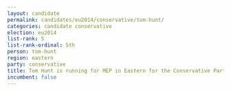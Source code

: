 ```yaml
---
layout: candidate
permalink: candidates/eu2014/conservative/tom-hunt/
categories: candidate conservative
election: eu2014
list-rank: 5
list-rank-ordinal: 5th
person: tom-hunt
region: eastern
party: conservative
title: Tom Hunt is running for MEP in Eastern for the Conservative Party
incumbent: false
---
```

